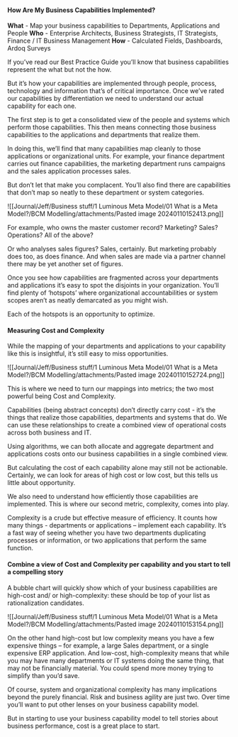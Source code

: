 #### How Are My Business Capabilities Implemented?

**What** - Map your business capabilities to Departments, Applications and People
**Who** - Enterprise Architects, Business Strategists, IT Strategists, Finance / IT Business Management
**How** - Calculated Fields, Dashboards, Ardoq Surveys

If you’ve read our Best Practice Guide you’ll know that business capabilities represent the what but not the how.

But it’s how your capabilities are implemented through people, process, technology and information that’s of critical importance. Once we’ve rated our capabilities by differentiation we need to understand our actual capability for each one.

The first step is to get a consolidated view of the people and systems which perform those capabilities. This then means connecting those business capabilities to the applications and departments that realize them.

In doing this, we’ll find that many capabilities map cleanly to those applications or organizational units.  For example, your finance department carries out finance capabilities, the marketing department runs campaigns and the sales application processes sales.

But don’t let that make you complacent. You’ll also find there are capabilities that don’t map so neatly to these department or system categories.

![[Journal/Jeff/Business stuff/1 Luminous Meta Model/01 What is a Meta Model?/BCM Modelling/attachments/Pasted image 20240110152413.png]]

For example, who owns the master customer record? Marketing? Sales? Operations? All of the above?

Or who analyses sales figures? Sales, certainly. But marketing probably does too, as does finance. And when sales are made via a partner channel there may be yet another set of figures.

Once you see how capabilities are fragmented across your departments and applications it’s easy to spot the disjoints in your organization. You’ll find plenty of ‘hotspots’ where organizational accountabilities or system scopes aren’t as neatly demarcated as you might wish.

Each of the hotspots is an opportunity to optimize. 

#### Measuring Cost and Complexity
While the mapping of your departments and applications to your capability like this is insightful, it’s still easy to miss opportunities.

![[Journal/Jeff/Business stuff/1 Luminous Meta Model/01 What is a Meta Model?/BCM Modelling/attachments/Pasted image 20240110152724.png]]

This is where we need to turn our mappings into metrics; the two most powerful being Cost and Complexity.

Capabilities (being abstract concepts) don’t directly carry cost - it’s the things that realize those capabilities, departments and systems that do. We can use these relationships to create a combined view of operational costs across both business and IT.

Using algorithms, we can both allocate and aggregate department and applications costs onto our business capabilities in a single combined view.

But calculating the cost of each capability alone may still not be actionable. Certainly, we can look for areas of high cost or low cost, but this tells us little about opportunity.

We also need to understand how efficiently those capabilities are implemented. This is where our second metric, complexity, comes into play.

Complexity is a crude but effective measure of efficiency. It counts how many things - departments or applications – implement each capability. It’s a fast way of seeing whether you have two departments duplicating processes or information, or two applications that perform the same function.

#### Combine a view of Cost and Complexity per capability and you start to tell a compelling story

A bubble chart will quickly show which of your business capabilities are high-cost and/ or high-complexity: these should be top of your list as rationalization candidates.

![[Journal/Jeff/Business stuff/1 Luminous Meta Model/01 What is a Meta Model?/BCM Modelling/attachments/Pasted image 20240110153154.png]]

On the other hand high-cost but low complexity means you have a few expensive things – for example, a large Sales department, or a single expensive ERP application. And low-cost, high-complexity means that while you may have many departments or IT systems doing the same thing, that may not be financially material. You could spend more money trying to simplify than you’d save.

Of course, system and organizational complexity has many implications beyond the purely financial. Risk and business agility are just two. Over time you’ll want to put other lenses on your business capability model.

But in starting to use your business capability model to tell stories about business performance, cost is a great place to start.







